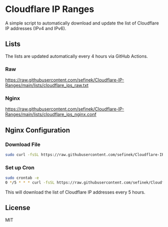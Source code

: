 # Cloudflare IP Ranges
A simple script to automatically download and update the list of Cloudflare IP addresses (IPv4 and IPv6).


## Lists
The lists are updated automatically every 4 hours via GitHub Actions.

### Raw
https://raw.githubusercontent.com/sefinek/Cloudflare-IP-Ranges/main/lists/cloudflare_ips_raw.txt

### Nginx
https://raw.githubusercontent.com/sefinek/Cloudflare-IP-Ranges/main/lists/cloudflare_ips_nginx.conf


## Nginx Configuration

### Download File
```bash
sudo curl -fsSL https://raw.githubusercontent.com/sefinek/Cloudflare-IP-Ranges/main/lists/cloudflare_ips_nginx.conf -o /etc/nginx/cloudflare_ips.conf
```

### Set up Cron
```bash
sudo crontab -e
0 */5 * * * curl -fsSL https://raw.githubusercontent.com/sefinek/Cloudflare-IP-Ranges/main/lists/cloudflare_ips_nginx.conf -o /etc/nginx/cloudflare_ips.conf
```

This will download the list of Cloudflare IP addresses every 5 hours.


## License
MIT